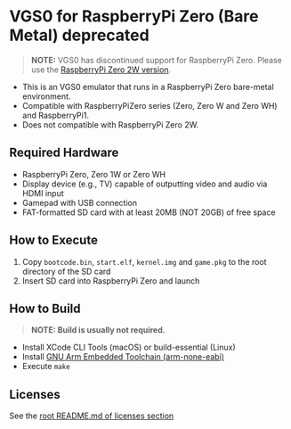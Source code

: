 # VGS0 for RaspberryPi Zero (Bare Metal) **deprecated**

> **NOTE:** VGS0 has discontinued support for RaspberryPi Zero.
> Please use the [RaspberryPi Zero 2W version](../rpizero2).

- This is an VGS0 emulator that runs in a RaspberryPi Zero bare-metal environment.
- Compatible with RaspberryPiZero series (Zero, Zero W and Zero WH) and RaspberryPi1.
- Does not compatible with RaspberryPi Zero 2W.

## Required Hardware

- RaspberryPi Zero, Zero 1W or Zero WH
- Display device (e.g., TV) capable of outputting video and audio via HDMI input
- Gamepad with USB connection
- FAT-formatted SD card with at least 20MB (NOT 20GB) of free space

## How to Execute

1. Copy `bootcode.bin`, `start.elf`, `kernel.img` and `game.pkg` to the root directory of the SD card
2. Insert SD card into RaspberryPi Zero and launch

## How to Build

> **NOTE: Build is usually not required.**

- Install XCode CLI Tools (macOS) or build-essential (Linux)
- Install [GNU Arm Embedded Toolchain (arm-none-eabi)](https://developer.arm.com/downloads/-/gnu-rm)
- Execute `make`

## Licenses

See the [root README.md of licenses section](../../README.md#license)

